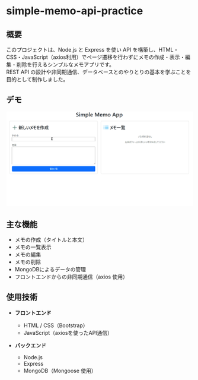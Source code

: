 # simple-memo-api-practice

## 概要  
このプロジェクトは、Node.js と Express を使い API を構築し、HTML・CSS・JavaScript（axios利用）でページ遷移を行わずにメモの作成・表示・編集・削除を行えるシンプルなメモアプリです。  
REST API の設計や非同期通信、データベースとのやりとりの基本を学ぶことを目的として制作しました。

## デモ
![Todoリストのデモ](demo.gif)

## 主な機能  
- メモの作成（タイトルと本文）  
- メモの一覧表示  
- メモの編集  
- メモの削除  
- MongoDBによるデータの管理
- フロントエンドからの非同期通信（axios 使用）

## 使用技術  
- **フロントエンド**   
  - HTML / CSS（Bootstrap）  
  - JavaScript（axiosを使ったAPI通信）

- **バックエンド**  
  - Node.js  
  - Express  
  - MongoDB（Mongoose 使用）